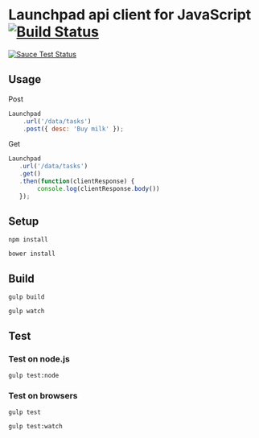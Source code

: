 # Launchpad api client for JavaScript [![Build Status](http://img.shields.io/travis/launchpad-project/api.js/master.svg?style=flat)](https://travis-ci.org/launchpad-project/api.js)

[![Sauce Test Status](https://saucelabs.com/browser-matrix/launchpad-api.svg)](https://travis-ci.org/launchpad-project/launchpad-client)

## Usage

Post

```javascript
Launchpad
    .url('/data/tasks')
    .post({ desc: 'Buy milk' });
```

Get

```javascript
Launchpad
   .url('/data/tasks')
   .get()
   .then(function(clientResponse) {
        console.log(clientResponse.body())
   });
```

## Setup

```
npm install
```

```
bower install
```

## Build

```
gulp build
```

```
gulp watch
```

## Test

### Test on node.js

```
gulp test:node
```


### Test on browsers

```
gulp test
```

```
gulp test:watch
```
